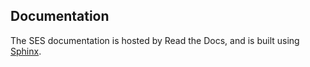 ## Documentation

The SES documentation is hosted by Read the Docs, and is built using
[Sphinx](https://docs.readthedocs.io/en/stable/intro/getting-started-with-sphinx.html).


